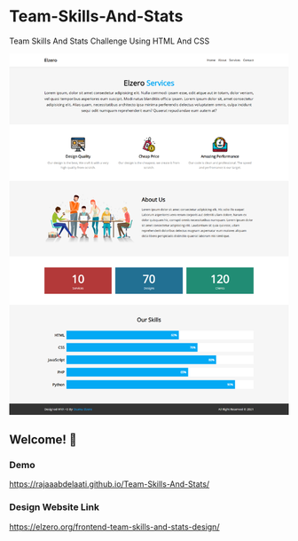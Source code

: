 # Team-Skills-And-Stats
Team Skills And Stats Challenge Using HTML And CSS

![Design preview for the Team Skills And Stats coding challenge](./images/Design.png)

## Welcome! 👋

### Demo 
https://rajaaabdelaati.github.io/Team-Skills-And-Stats/

### Design Website Link 
https://elzero.org/frontend-team-skills-and-stats-design/

